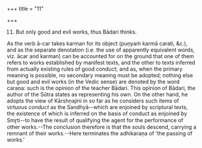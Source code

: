+++
title = "11"

+++


11. But only good and evil works, thus Bādari thinks.

As the verb ā-car takes karman for its object (puṇyaṁ karmā carati, &c.), and as the separate denotation (i.e. the use of apparently equivalent words, viz. ācar and karman) can be accounted for on the ground that one of them refers to works established by manifest texts, and the other to texts inferred from actually existing rules of good conduct; and as, when the primary meaning is possible, no secondary meaning must be adopted; nothing else but good and evil works (in the Vedic sense) are denoted by the word caraṇa: such is the opinion of the teacher Bādari. This opinion of Bādari, the author of the Sūtra states as representing his own. On the other hand, he adopts the view of Kārshṇajini in so far as he considers such items of virtuous _conduct_ as the Sandhyā--which are enjoined by scriptural texts, the existence of which is inferred on the basis of conduct as enjoined by Smr̥ti--to have the result of qualifying the agent for the performance of other works.--The conclusion therefore is that the souls descend, carrying a remnant of their works.--Here terminates the adhikaraṇa of 'the passing of works.'

